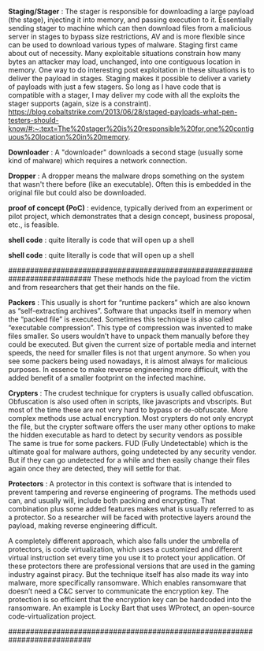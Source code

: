 

<b>Staging/Stager</b> : The stager is responsible for downloading a large payload (the stage), injecting it into memory, and passing execution to it. Essentially sending stager to machine which can then download files from a malicious server in stages to bypass size restrictions, AV and is more flexible since can be used to download various types of malware. Staging first came about out of necessity. Many exploitable situations constrain how many bytes an attacker may load, unchanged, into one contiguous location in memory. One way to do interesting post exploitation in these situations is to deliver the payload in stages. Staging makes it possible to deliver a variety of payloads with just a few stagers. So long as I have code that is compatible with a stager, I may deliver my code with all the exploits the stager supports (again, size is a constraint).
https://blog.cobaltstrike.com/2013/06/28/staged-payloads-what-pen-testers-should-know/#:~:text=The%20stager%20is%20responsible%20for,one%20contiguous%20location%20in%20memory.

<b>Downloader</b> : A "downloader" downloads a second stage (usually some kind of malware) which requires a network connection.

<b>Dropper</b> : A dropper means the malware drops something on the system that wasn't there before (like an executable). Often this is embedded in the original file but could also be downloaded.

<b>proof of concept (PoC)</b> : evidence, typically derived from an experiment or pilot project, which demonstrates that a design concept, business proposal, etc., is feasible.

<b>shell code</b> : quite literally is code that will open up a shell

<b>shell code</b> : quite literally is code that will open up a shell

###########################################################################
These methods hide the payload from the victim and from researchers that get their hands on the file.

<b>Packers</b> : This usually is short for “runtime packers” which are also known as “self-extracting archives”. Software that unpacks itself in memory when the “packed file” is executed. Sometimes this technique is also called “executable compression”. This type of compression was invented to make files smaller. So users wouldn’t have to unpack them manually before they could be executed. But given the current size of portable media and internet speeds, the need for smaller files is not that urgent anymore. So when you see some packers being used nowadays, it is almost always for malicious purposes. In essence to make reverse engineering more difficult, with the added benefit of a smaller footprint on the infected machine.

<b>Crypters</b> : The crudest technique for crypters is usually called obfuscation. Obfuscation is also used often in scripts, like javascripts and vbscripts. But most of the time these are not very hard to bypass or de-obfuscate. More complex methods use actual encryption. Most crypters do not only encrypt the file, but the crypter software offers the user many other options to make the hidden executable as hard to detect by security vendors as possible The same is true for some packers. FUD (Fully Undetectable) which is the ultimate goal for malware authors, going undetected by any security vendor. But if they can go undetected for a while and then easily change their files again once they are detected, they will settle for that.

<b>Protectors</b> : A protector in this context is software that is intended to prevent tampering and reverse engineering of programs. The methods used can, and usually will, include both packing and encrypting. That combination plus some added features makes what is usually referred to as a protector. So a researcher will be faced with protective layers around the payload, making reverse engineering difficult.

A completely different approach, which also falls under the umbrella of protectors, is code virtualization, which uses a customized and different virtual instruction set every time you use it to protect your application. Of these protectors there are professional versions that are used in the gaming industry against piracy. But the technique itself has also made its way into malware, more specifically ransomware. Which enables ransomware that doesn’t need a C&C server to communicate the encryption key. The protection is so efficient that the encryption key can be hardcoded into the ransomware. An example is Locky Bart that uses WProtect, an open-source code-virtualization project.

###########################################################################
